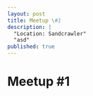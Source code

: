 ```yaml
---
layout: post
title: Meetup \#1
description: |
  "Location: Sandcrawler"
  "asd"
published: true
---
```


# Meetup #1
